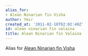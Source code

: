 ```yaml
---
alias_for:
- Alean Ninarian fin Visha
author: Ymir
created_at: '2011-02-10T02:02:40Z'
id: alean ninarian fin valaina
title: Alean Ninarian fin Valaina
---
```

Alias for [Alean Ninarian fin Visha]

  [Alean Ninarian fin Visha]: Alean_Ninarian_fin_Visha